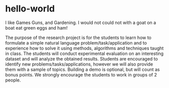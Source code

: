 # hello-world
I like Games Guns, and Gardening. I would not could not with a goat on a boat eat green eggs and ham!

The purpose of the research project is for the students to learn how to formulate a simple natural language problem/task/application and to experience how to solve it using methods, algorithms and techniques taught in class. The students will conduct experimental evaluation on an interesting dataset and will analyze the obtained results. Students are encouraged to identify new problems/tasks/applications, however we will also provide them with a sample of topics. Building a demo is optional, but will count as bonus points. We strongly encourage the students to work in groups of 2 people. 

